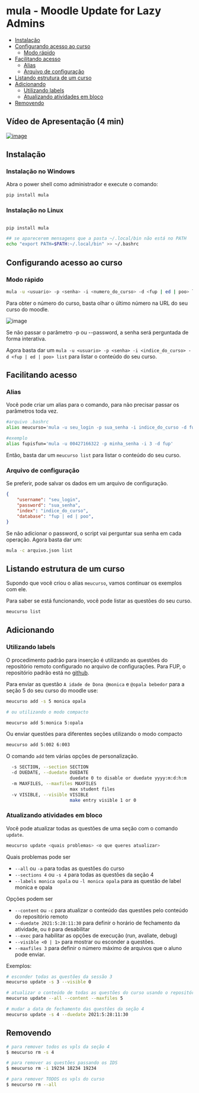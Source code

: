 # mula - Moodle Update for Lazy Admins

<!-- toc -->
- [Instalação](#instalação)
- [Configurando acesso ao curso](#configurando-acesso-ao-curso)
  - [Modo rápido](#modo-rápido)
- [Facilitando acesso](#facilitando-acesso)
  - [Alias](#alias)
  - [Arquivo de configuração](#arquivo-de-configuração)
- [Listando estrutura de um curso](#listando-estrutura-de-um-curso)
- [Adicionando](#adicionando)
  - [Utilizando labels](#utilizando-labels)
  - [Atualizando atividades em bloco](#atualizando-atividades-em-bloco)
- [Removendo](#removendo)
<!-- toc -->

## Vídeo de Apresentação (4 min)

[![image](https://gist.github.com/assets/4747652/d3fc3448-8766-41e9-8416-a3fae6044e3b)](https://youtu.be/BB8-IkU2X6U)

## Instalação

### Instalação no Windows

Abra o power shell como administrador e execute o comando:

```bash
pip install mula
```

### Instalação no Linux
```bash

pip install mula

## se aparecerem mensagens que a pasta ~/.local/bin não está no PATH
echo "export PATH=$PATH:~/.local/bin" >> ~/.bashrc
```

## Configurando acesso ao curso

### Modo rápido

```bash
mula -u <usuario> -p <senha> -i <numero_do_curso> -d <fup | ed | poo> list
```

Para obter o número do curso, basta olhar o último número na URL do seu curso do moodle.

![image](https://gist.github.com/assets/4747652/f6f81a28-d3dc-4d30-ac20-e90ff85ddcdd)

Se não passar o parâmetro -p ou --password, a senha será perguntada de forma interativa.

Agora basta dar um `mula -u <usuario> -p <senha> -i <indice_do_curso> -d <fup | ed | poo> list` para listar o conteúdo do seu curso.

## Facilitando acesso

### Alias

Você pode criar um alias para o comando, para não precisar passar os parâmetros toda vez.

```bash
#arquivo .bashrc
alias meucurso='mula -u seu_login -p sua_senha -i indice_do_curso -d fup'

#exemplo
alias fupisfun='mula -u 00427166322 -p minha_senha -i 3 -d fup'
```

Então, basta dar um `meucurso list` para listar o conteúdo do seu curso.

### Arquivo de configuração

Se preferir, pode salvar os dados em um arquivo de configuração.

```json
{
    "username": "seu_login",
    "password": "sua_senha",
    "index": "indice_do_curso",
    "database": "fup | ed | poo",
}
```

Se não adicionar o password, o script vai perguntar sua senha em cada operação. Agora basta dar um:

```bash
mula -c arquivo.json list
```

## Listando estrutura de um curso

Supondo que você criou o alias `meucurso`, vamos continuar os exemplos com ele.

Para saber se está funcionando, você pode listar as questões do seu curso.

``` bash
meucurso list
```

## Adicionando

### Utilizando labels

O procedimento padrão para inserção é utilizando as questões do repositório remoto configurado no arquivo de configurações. Para FUP, o repositório padrão está no [github](https://github.com/qxcodefup/arcade#qxcodefup).

Para enviar as questão `A idade de Dona @monica` e `@opala bebedor` para a seção 5 do seu curso do moodle use:

``` bash
meucurso add -s 5 monica opala

# ou utilizando o modo compacto

meucurso add 5:monica 5:opala
```

Ou enviar questões para diferentes seções utilizando o modo compacto

``` bash
meucurso add 5:002 6:003 
```

O comando `add` tem várias opções de personalização.

``` bash
  -s SECTION, --section SECTION
  -d DUEDATE, --duedate DUEDATE
                        duedate 0 to disable or duedate yyyy:m:d:h:m
  -m MAXFILES, --maxfiles MAXFILES
                        max student files
  -v VISIBLE, --visible VISIBLE
                        make entry visible 1 or 0
```

### Atualizando atividades em bloco

Você pode atualizar todas as questões de uma seção com o comando `update`.

``` bash
meucurso update <quais problemas> <o que queres atualizar>
```

Quais problemas pode ser

- `--all` ou `-a` para todas as questões do curso
- `--sections 4` ou `-s 4` para todas as questões da seção 4
- `--labels monica opala` ou `-l monica opala` para as questão de label monica e opala

Opções podem ser

- `--content` ou `-c` para atualizar o conteúdo das questões pelo conteúdo do repositório remoto
- `--duedate 2021:5:28:11:30` para definir o horário de fechamento da atividade, ou `0` para desabilitar
- `--exec` para habilitar as opções de execução (run, avaliate, debug)
- `--visible <0 | 1>` para mostrar ou esconder a questões.
- `--maxfiles 3` para definir o número máximo de arquivos que o aluno pode enviar.

Exemplos:

``` bash
# esconder todas as questões da sessão 3
meucurso update -s 3 --visible 0

# atualizar o conteúdo de todas as questões do curso usando o repositório remoto e também mudar o máximo de arquivos para 5
meucurso update --all --content --maxfiles 5

# mudar a data de fechamento das questões da seção 4
meucurso update -s 4 --duedate 2021:5:28:11:30
```

## Removendo

``` bash
# para remover todos os vpls da seção 4
$ meucurso rm -s 4

# para remover as questões passando os IDS
$ meucurso rm -i 19234 18234 19234

# para remover TODOS os vpls do curso
$ meucurso rm --all
```
